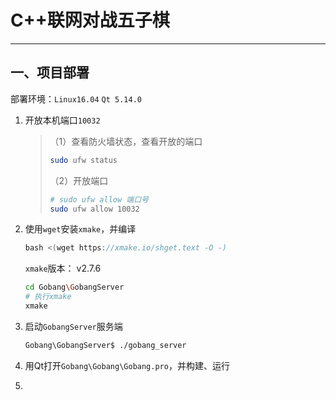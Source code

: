 # C++联网对战五子棋

---

## 一、项目部署

部署环境：`Linux16.04`	`Qt 5.14.0`

1. 开放本机端口`10032`

   > （1）查看防火墙状态，查看开放的端口
   >
   > ```bash
   > sudo ufw status
   > ```
   >
   > （2）开放端口
   >
   > ```bash
   > # sudo ufw allow 端口号
   > sudo ufw allow 10032
   > ```

2. 使用`wget`安装`xmake`，并编译

   ```C++
   bash <(wget https://xmake.io/shget.text -O -)
   ```

   `xmake`版本： v2.7.6

   ```bash
   cd Gobang\GobangServer
   # 执行xmake
   xmake
   ```

3. 启动`GobangServer`服务端

   ```bash
   Gobang\GobangServer$ ./gobang_server
   ```

4. 用Qt打开`Gobang\Gobang\Gobang.pro`，并构建、运行

5. 
